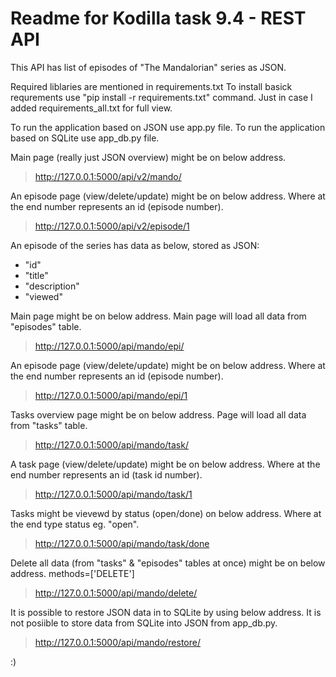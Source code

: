 # Readme for Kodilla task 9.4 - REST API
This API has list of episodes of "The Mandalorian" series as JSON.

Required liblaries are mentioned in requirements.txt
To install basick requrements use "pip install -r requirements.txt" command.
Just in case I added requirements_all.txt for full view.

To run the application based on JSON use app.py file.
To run the application based on SQLite use app_db.py file.

Main page (really just JSON overview) might be on below address.
> <http://127.0.0.1:5000/api/v2/mando/>

An episode page (view/delete/update) might be on below address. Where at the end number represents an id (episode number).
> <http://127.0.0.1:5000/api/v2/episode/1>

An episode of the series has data as below, stored as JSON:
- "id"
- "title"
- "description"
- "viewed"

Main page might be on below address. Main page will load all data from "episodes" table.
> <http://127.0.0.1:5000/api/mando/epi/>

An episode page (view/delete/update) might be on below address. Where at the end number represents an id (episode number).
> <http://127.0.0.1:5000/api/mando/epi/1>


Tasks overview page might be on below address. Page will load all data from "tasks" table.
> <http://127.0.0.1:5000/api/mando/task/>

A task page (view/delete/update) might be on below address. Where at the end number represents an id (task id number).
> <http://127.0.0.1:5000/api/mando/task/1>


Tasks might be vievewd by status (open/done) on below address. Where at the end type status eg. "open".
> <http://127.0.0.1:5000/api/mando/task/done>


Delete all data (from "tasks" & "episodes" tables at once) might be on below address. methods=['DELETE']
> <http://127.0.0.1:5000/api/mando/delete/>


It is possible to restore JSON data in to SQLite by using below address.
It is not posiible to store data from SQLite into JSON from app_db.py.
> <http://127.0.0.1:5000/api/mando/restore/>


:)
